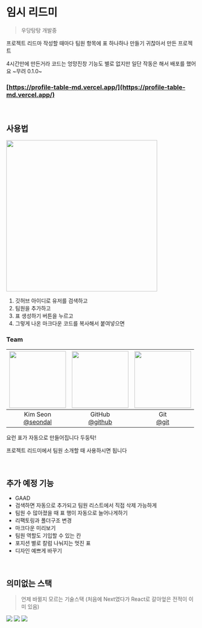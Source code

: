 # 임시 리드미

> 우당탕탕 개발중

프로젝트 리드마 작성할 때마다 팀원 항목에 표 하나하나 만들기 귀찮아서 만든 프로젝트

4시간만에 만든거라 코드는 엉망진창 기능도 별로 없지만 일단 작동은 해서 배포를 했어요 ~무려 0.1.0~

### [https://profile-table-md.vercel.app/](https://profile-table-md.vercel.app/)


<br/>

## 사용법

<img src="https://github.com/seondal/profile-table-md/assets/75469131/8374b321-f573-4748-9aa0-f44f3d36f2d5" width="400" />

1. 깃허브 아이디로 유저를 검색하고
2. 팀원을 추가하고
3. 표 생성하기 버튼을 누르고
4. 그렇게 나온 마크다운 코드를 복사해서 붙여넣으면

### Team
|<img src="https://avatars.githubusercontent.com/u/75469131?v=4" width="150" height="150"/>|<img src="https://avatars.githubusercontent.com/u/9919?v=4" width="150" height="150"/>|<img src="https://avatars.githubusercontent.com/u/18133?v=4" width="150" height="150"/>|
|:-:|:-:|:-:|
|Kim Seon<br/>[@seondal](https://github.com/seondal)|GitHub<br/>[@github](https://github.com/github)|Git<br/>[@git](https://github.com/git)|

요런 표가 자동으로 만들어집니다 두둥탁!

프로젝트 리드미에서 팀원 소개할 때 사용하시면 됩니다

<br/>

## 추가 예정 기능

- GAAD
- 검색하면 자동으로 추가되고 팀원 리스트에서 직접 삭제 가능하게
- 팀원 수 많아졌을 때 표 행이 자동으로 늘어나게하기
- 리팩토링과 폴더구조 변경
- 마크다운 미리보기
- 팀원 역할도 기입할 수 있는 칸
- 포지션 별로 칼럼 나눠지는 멋진 표
- 디자인 예쁘게 바꾸기

<br/>

## 의미없는 스택
> 언제 바뀔지 모르는 기술스택 (처음에 Next였다가 React로 갈아엎은 전적이 이미 있음)

<img src="https://img.shields.io/badge/Typescript-3178C6?style=badge&logo=Typescript&logoColor=white"/>
<img src="https://img.shields.io/badge/React-61DAFB?style=badge&logo=React&logoColor=black"/>
<img src="https://img.shields.io/badge/styled components-DB7093?style=badge&logo=styled-components&logoColor=white"/>
